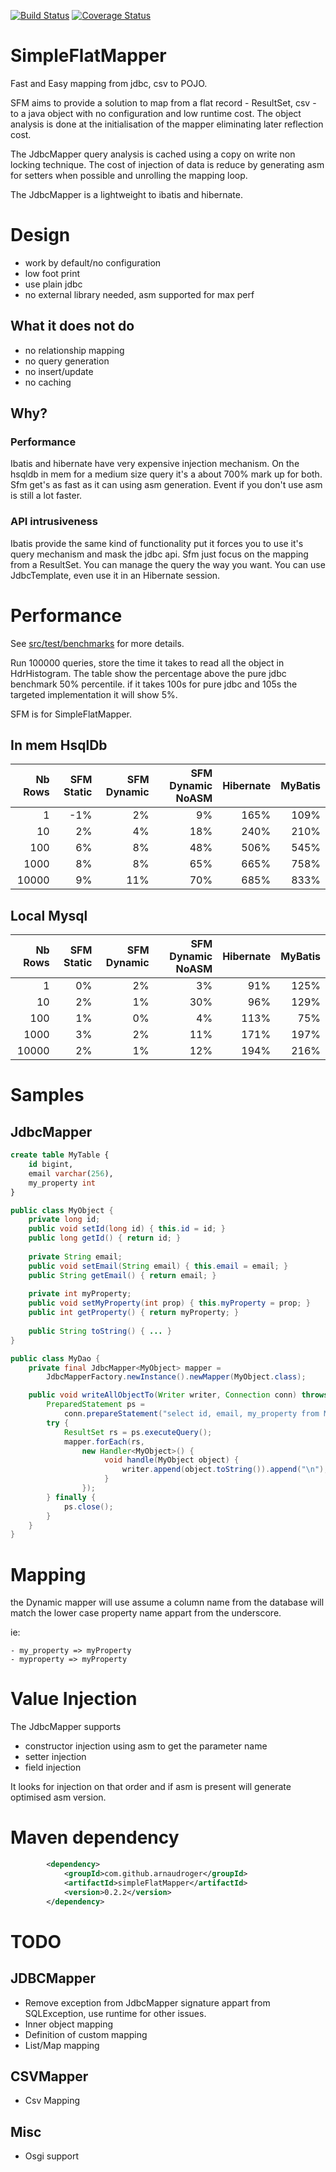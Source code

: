 [![Build Status](https://travis-ci.org/arnaudroger/SimpleFlatMapper.svg?branch=master)](https://travis-ci.org/arnaudroger/SimpleFlatMapper)
[![Coverage Status](https://img.shields.io/coveralls/arnaudroger/SimpleFlatMapper.svg)](https://coveralls.io/r/arnaudroger/SimpleFlatMapper)

SimpleFlatMapper
========
Fast and Easy mapping from jdbc, csv to POJO.

SFM aims to provide a solution to map from a flat record - ResultSet, csv - to a java object with no configuration and low runtime cost. The object analysis is done at the initialisation of the mapper eliminating later reflection cost. 

The JdbcMapper query analysis is cached using a copy on write non locking technique. The cost of injection of data is reduce by generating asm for setters when possible and unrolling the mapping loop.

The JdbcMapper is a lightweight to ibatis and hibernate.

Design
========
- work by default/no configuration
- low foot print
- use plain jdbc
- no external library needed, asm supported for max perf

What it does not do
-------
- no relationship mapping
- no query generation
- no insert/update
- no caching

Why?
-------

### Performance

Ibatis and hibernate have very expensive injection mechanism. On the hsqldb in mem for a medium size query it's a about 700% mark up for both. 
Sfm get's as fast as it can using asm generation. Event if you don't use asm is still a lot faster. 

### API intrusiveness

Ibatis provide the same kind of functionality put it forces you to use it's query mechanism and mask the jdbc api. 
Sfm just focus on the mapping from a ResultSet. You can manage the query the way you want. You can use JdbcTemplate, even use it in an Hibernate session.

Performance
========
See [src/test/benchmarks](/src/test/benchmarks) for more details.

Run 100000 queries, store the time it takes to read all the object in HdrHistogram. The table show the percentage above the pure jdbc benchmark 50% percentile. if it takes 100s for pure jdbc and 105s the targeted implementation it will show 5%.

SFM is for SimpleFlatMapper.

In mem HsqlDb
-------

|Nb Rows|SFM Static|SFM Dynamic|SFM Dynamic NoASM|Hibernate|MyBatis|
|------:|------:|-------:|-------:|------:|----:|
|1|-1%|2%|9%|165%|109%|
|10|2%|4%|18%|240%|210%|
|100|6%|8%|48%|506%|545%|
|1000|8%|8%|65%|665%|758%|
|10000|9%|11%|70%|685%|833%|

Local Mysql
-------

|Nb Rows|SFM Static|SFM Dynamic|SFM Dynamic NoASM|Hibernate|MyBatis|
|------:|------:|-------:|-------:|------:|----:|
|1|0%|2%|3%|91%|125%|
|10|2%|1%|30%|96%|129%|
|100|1%|0%|4%|113%|75%|
|1000|3%|2%|11%|171%|197%|
|10000|2%|1%|12%|194%|216%|

Samples
========

JdbcMapper
---------
```sql
create table MyTable {
	id bigint,
	email varchar(256),
	my_property int
}
```

```java
public class MyObject {
	private long id;
	public void setId(long id) { this.id = id; }
	public long getId() { return id; }
	
	private String email;
	public void setEmail(String email) { this.email = email; }
	public String getEmail() { return email; }
	
	private int myProperty;
	public void setMyProperty(int prop) { this.myProperty = prop; }
	public int getProperty() { return myProperty; }
	
	public String toString() { ... }
}

public class MyDao {
    private final JdbcMapper<MyObject> mapper = 
    	JdbcMapperFactory.newInstance().newMapper(MyObject.class);

    public void writeAllObjectTo(Writer writer, Connection conn) throws Exception {
        PreparedStatement ps = 
        	conn.prepareStatement("select id, email, my_property from MyTable");
        try {
            ResultSet rs = ps.executeQuery();
            mapper.forEach(rs, 
                new Handler<MyObject>() {
                     void handle(MyObject object) {
                         writer.append(object.toString()).append("\n");
                     }
                });
        } finally {
            ps.close();
        }
    }
}
```

Mapping
========

the Dynamic mapper will use assume a column name from the database will match the lower case property name appart from the underscore.

ie:
```
- my_property => myProperty
- myproperty => myProperty
```

Value Injection
=======

The JdbcMapper supports
- constructor injection using asm to get the parameter name
- setter injection
- field injection

It looks for injection on that order and if asm is present will generate optimised asm version.

Maven dependency
======

```xml
		<dependency>
			<groupId>com.github.arnaudroger</groupId>
			<artifactId>simpleFlatMapper</artifactId>
			<version>0.2.2</version>
		</dependency>
```

TODO
=======


JDBCMapper
------
- Remove exception from JdbcMapper signature appart from SQLException, use runtime for other issues.
- Inner object mapping
- Definition of custom mapping
- List/Map mapping

CSVMapper
-----
- Csv Mapping
 
Misc
-------
- Osgi support



